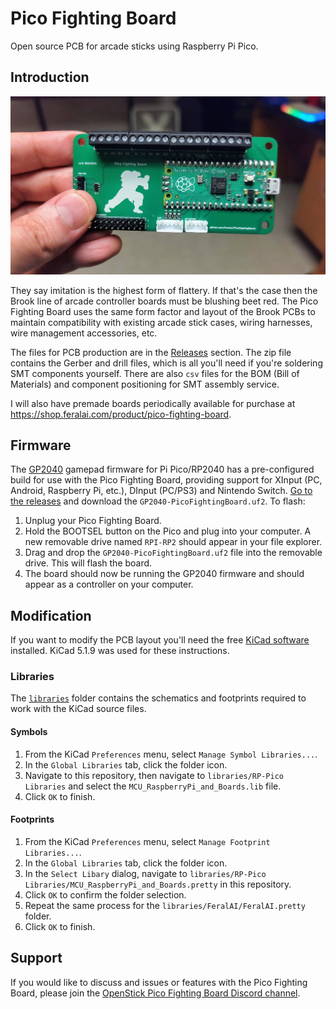# Pico Fighting Board

Open source PCB for arcade sticks using Raspberry Pi Pico.

## Introduction

![Pico Fighting Board v1.0](assets/PicoFightingBoard_v1.0.jpg)

They say imitation is the highest form of flattery. If that's the case then the Brook line of arcade controller boards must be blushing beet red. The Pico Fighting Board uses the same form factor and layout of the Brook PCBs to maintain compatibility with existing arcade stick cases, wiring harnesses, wire management accessories, etc.

The files for PCB production are in the [Releases](https://github.com/FeralAI/PicoFightingBoard/releases) section. The zip file contains the Gerber and drill files, which is all you'll need if you're soldering SMT components yourself. There are also `csv` files for the BOM (Bill of Materials) and component positioning for SMT assembly service.

I will also have premade boards periodically available for purchase at <https://shop.feralai.com/product/pico-fighting-board>.

## Firmware

The [GP2040](https://github.com/FeralAI/GP2040) gamepad firmware for Pi Pico/RP2040 has a pre-configured build for use with the Pico Fighting Board, providing support for XInput (PC, Android, Raspberry Pi, etc.), DInput (PC/PS3) and Nintendo Switch. [Go to the releases](https://github.com/FeralAI/GP2040/releases) and download the `GP2040-PicoFightingBoard.uf2`. To flash:

1. Unplug your Pico Fighting Board.
1. Hold the BOOTSEL button on the Pico and plug into your computer. A new removable drive named `RPI-RP2` should appear in your file explorer.
1. Drag and drop the `GP2040-PicoFightingBoard.uf2` file into the removable drive. This will flash the board.
1. The board should now be running the GP2040 firmware and should appear as a controller on your computer.

## Modification

If you want to modify the PCB layout you'll need the free [KiCad software](https://www.kicad.org/download/) installed. KiCad 5.1.9 was used for these instructions.

### Libraries

The [`libraries`](https://github.com/FeralAI/PicoFightingBoard/tree/main/libraries) folder contains the schematics and footprints required to work with the KiCad source files.

#### Symbols

1. From the KiCad `Preferences` menu, select `Manage Symbol Libraries...`.
1. In the `Global Libraries` tab, click the folder icon.
1. Navigate to this repository, then navigate to `libraries/RP-Pico Libraries` and select the `MCU_RaspberryPi_and_Boards.lib` file.
1. Click `OK` to finish.

#### Footprints

1. From the KiCad `Preferences` menu, select `Manage Footprint Libraries...`.
1. In the `Global Libraries` tab, click the folder icon.
1. In the `Select Libary` dialog, navigate to `libraries/RP-Pico Libraries/MCU_RaspberryPi_and_Boards.pretty` in this repository.
1. Click `OK` to confirm the folder selection.
1. Repeat the same process for the `libraries/FeralAI/FeralAI.pretty` folder.
1. Click `OK` to finish.

## Support

If you would like to discuss and issues or features with the Pico Fighting Board, please join the [OpenStick Pico Fighting Board Discord channel](https://discord.gg/ZGfT68AvpG).
